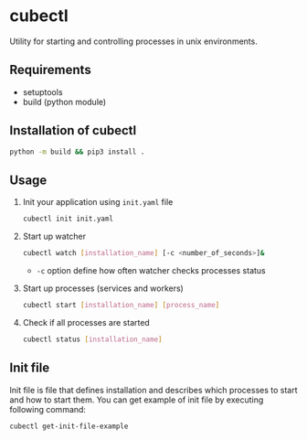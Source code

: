 # cubectl
Utility for starting and controlling processes in unix environments.

## Requirements
* setuptools
* build (python module)

## Installation of cubectl
```bash
python -m build && pip3 install .
```

## Usage
1. Init your application using `init.yaml` file
    ```bash
    cubectl init init.yaml
    ```

2. Start up watcher
    ```bash
    cubectl watch [installation_name] [-c <number_of_seconds>]&
    ```
   * `-c` option define how often watcher checks processes status

3. Start up processes (services and workers)
    ```bash
    cubectl start [installation_name] [process_name]
    ```

4. Check if all processes are started
    ```bash
    cubectl status [installation_name]
    ```

## Init file
Init file is file that defines installation and describes which processes to start and how to start them.
You can get example of init file by executing following command:
   ```bash
   cubectl get-init-file-example
   ```
